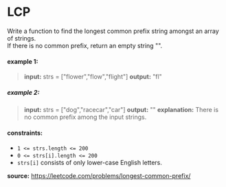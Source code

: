 # LCP
Write a function to find the longest common prefix string amongst an array of strings.  
If there is no common prefix, return an empty string "".

#### example 1:
> **input:** strs = ["flower","flow","flight"]
> **output:** "fl"

##### example 2:
> **input:** strs = ["dog","racecar","car"]
> **output:** ""
> **explanation:** There is no common prefix among the input strings.

#### constraints:
* `1 <= strs.length <= 200`
* `0 <= strs[i].length <= 200`
* `strs[i]` consists of only lower-case English letters.

**source:** https://leetcode.com/problems/longest-common-prefix/
